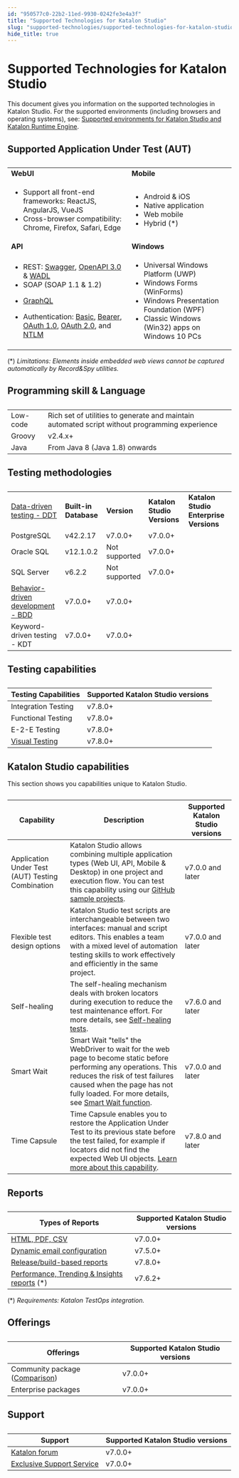 ```yaml
---
id: "950577c0-22b2-11ed-9930-0242fe3e4a3f"
title: "Supported Technologies for Katalon Studio"
slug: "supported-technologies/supported-technologies-for-katalon-studio"
hide_title: true
---
```


# <a id="id" class="anchor_top_offset"/><a id="ariaid-title1" class="anchor_top_offset"/>Supported Technologies for Katalon Studio

<p xmlns="http://www.w3.org/1999/xhtml" className="p">This document gives you information on the supported technologies in <span className="ph">Katalon Studio</span>. For the supported environments (including browsers and operating systems), see: <a className="xref" href="/docs/supported-execution-environments/supported-environments-for-katalon-studio-and-katalon-runtime-engine-kre">Supported environments for <span className="ph">Katalon Studio</span> and <span className="ph">Katalon Runtime Engine</span></a>.</p> 

## <a id="id_1" class="anchor_top_offset"/>Supported Application Under Test (AUT)

<table xmlns="http://www.w3.org/1999/xhtml" className="table anchor_top_offset" id="id_1__top"><caption /><colgroup><col /><col /></colgroup><tbody className="tbody"><tr className><td className="entry"> <strong className="ph b">WebUI</strong>       </td><td className="entry"> <strong className="ph b">Mobile</strong>       </td></tr><tr className><td className="entry">         <ul className="ul"><li className="li">Support all front-end frameworks: ReactJS, AngularJS, VueJS</li><li className="li">Cross-browser compatibility: Chrome, Firefox, Safari, Edge</li></ul>       </td><td className="entry">         <ul className="ul"><li className="li">Android &amp; iOS</li><li className="li">Native application</li><li className="li">Web mobile</li><li className="li">Hybrid (*)</li></ul>       </td></tr><tr className><td className="entry"><strong className="ph b">API</strong></td><td className="entry"><strong className="ph b">Windows</strong></td></tr><tr className><td className="entry">          <ul className="ul"><li className="li">REST: <a className="xref" href="/docs/create-tests/test-objects/api-test-objects/import-web-service-objects/import-restful-requests-from-swagger-2.0">Swagger</a>, <a className="xref" href="/docs/create-tests/test-objects/api-test-objects/import-web-service-objects/import-rest-api-with-openapi-specification-3.0-to-katalon-studio">OpenAPI 3.0</a> &amp; <a className="xref" href="/docs/create-tests/test-objects/api-test-objects/import-web-service-objects/import-restful-requests-from-wadls-to-katalon-studio">WADL</a>           </li><li className="li">SOAP (SOAP 1.1 &amp; 1.2)</li><li className="li">             <p className="p"><a className="xref" href="/docs/create-tests/test-objects/api-test-objects/graphql-in-katalon-studio">GraphQL</a></p>           </li><li className="li">Authentication: <a className="xref" href="/docs/create-tests/test-objects/api-test-objects/authorization/basic-authentication-in-katalon-studio">Basic</a>, <a className="xref" href="/docs/create-tests/test-objects/api-test-objects/authorization/bearer-authentication-in-katalon-studio">Bearer</a>, <a className="xref" href="/docs/create-tests/test-objects/api-test-objects/authorization/authorization-oauth-1.0-in-katalon-studio">OAuth 1.0</a>, <a className="xref" href="/docs/create-tests/test-objects/api-test-objects/authorization/authorization-oauth-2.0-in-katalon-studio">OAuth 2.0</a>, and <a className="xref" href="/docs/create-tests/test-objects/api-test-objects/authorization/ntlm-authentication-in-katalon-studio">NTLM</a></li></ul>       </td><td className="entry">         <ul className="ul"><li className="li">Universal Windows Platform (UWP)</li><li className="li">Windows Forms (WinForms)</li><li className="li">Windows Presentation Foundation (WPF)</li><li className="li">Classic Windows (Win32) apps on Windows 10 PCs</li></ul>       </td></tr></tbody></table> 
<p xmlns="http://www.w3.org/1999/xhtml" className="p">(*) <em className="ph i">Limitations: Elements inside embedded web views cannot be captured automatically by Record&amp;Spy utilities.</em> </p> 

## <a id="id_2" class="anchor_top_offset"/>Programming skill & Language

<table xmlns="http://www.w3.org/1999/xhtml" className="table anchor_top_offset" id="id_2__4d079eb3-8c50-4518-aa63-c92824e452a5"><caption /><tbody className="tbody"><tr className><td className="entry">Low-code</td><td className="entry">Rich set of utilities to generate and maintain automated script         without programming experience</td></tr><tr className><td className="entry">Groovy</td><td className="entry">v2.4.x+</td></tr><tr className><td className="entry">Java</td><td className="entry">From Java 8 (Java 1.8) onwards</td></tr></tbody></table> 

## <a id="id_3" class="anchor_top_offset"/>Testing methodologies

<table xmlns="http://www.w3.org/1999/xhtml" className="table anchor_top_offset" id="id_3__405107a8-4868-4ba5-8a70-d2340dad3eb5"><caption /><colgroup><col /><col /><col /><col /><col /></colgroup><tbody className="tbody"><tr className><td className="entry" rowSpan={4}><a className="xref j-external-link" href="https://docs.katalon.com/docs/katalon-studio-enterprise/test-execution/data-driven-testing/data-driven-testing-with-katalon-studio" target="_blank">Data-driven testing - DDT</a></td><td className="entry"><strong className="ph b">Built-in Database</strong></td><td className="entry"><strong className="ph b">Version</strong></td><td className="entry"><strong className="ph b">Katalon Studio Versions</strong></td><td className="entry"><strong className="ph b">Katalon Studio Enterprise Versions</strong></td></tr><tr className><td className="entry">PostgreSQL</td><td className="entry">v42.2.17</td><td className="entry">v7.0.0+</td><td className="entry">v7.0.0+</td></tr><tr className><td className="entry">Oracle SQL</td><td className="entry">v12.1.0.2</td><td className="entry">Not supported</td><td className="entry">v7.0.0+</td></tr><tr className><td className="entry">SQL Server</td><td className="entry">v6.2.2</td><td className="entry">Not supported</td><td className="entry">v7.0.0+</td></tr><tr className><td className="entry" colSpan={3}><a className="xref j-external-link" href="https://docs.katalon.com/docs/katalon-studio-enterprise/test-design/bdd-testing-framework-cucumber-integration/bdd-testing-framework-cucumber-integration-in-katalon-studio" target="_blank">Behavior-driven development - BDD</a></td><td className="entry">v7.0.0+</td><td className="entry">v7.0.0+</td></tr><tr className><td className="entry" colSpan={3}>Keyword-driven testing - KDT</td><td className="entry">v7.0.0+</td><td className="entry">v7.0.0+</td></tr></tbody></table> 

## <a id="id_4" class="anchor_top_offset"/>Testing capabilities

<table xmlns="http://www.w3.org/1999/xhtml" className="table anchor_top_offset" id="id_4__f020165f-6d5a-4960-bd63-2a2002383e15"><caption /><colgroup><col /><col /></colgroup><thead className="thead"><tr className><th className="entry anchor_top_offset" id="id_4__f020165f-6d5a-4960-bd63-2a2002383e15__entry__1"><strong className="ph b">Testing Capabilities</strong>       </th><th className="entry anchor_top_offset" id="id_4__f020165f-6d5a-4960-bd63-2a2002383e15__entry__2"><strong className="ph b">Supported Katalon Studio versions</strong>       </th></tr></thead><tbody className="tbody"><tr className><td className="entry" headers="id_4__f020165f-6d5a-4960-bd63-2a2002383e15__entry__1 id_4__f020165f-6d5a-4960-bd63-2a2002383e15__entry__2 ">Integration Testing</td><td className="entry" headers="id_4__f020165f-6d5a-4960-bd63-2a2002383e15__entry__1 id_4__f020165f-6d5a-4960-bd63-2a2002383e15__entry__2 ">v7.8.0+</td></tr><tr className><td className="entry" headers="id_4__f020165f-6d5a-4960-bd63-2a2002383e15__entry__1 id_4__f020165f-6d5a-4960-bd63-2a2002383e15__entry__2 ">Functional Testing</td><td className="entry" headers="id_4__f020165f-6d5a-4960-bd63-2a2002383e15__entry__1 id_4__f020165f-6d5a-4960-bd63-2a2002383e15__entry__2 ">v7.8.0+</td></tr><tr className><td className="entry" headers="id_4__f020165f-6d5a-4960-bd63-2a2002383e15__entry__1 id_4__f020165f-6d5a-4960-bd63-2a2002383e15__entry__2 ">E-2-E Testing</td><td className="entry" headers="id_4__f020165f-6d5a-4960-bd63-2a2002383e15__entry__1 id_4__f020165f-6d5a-4960-bd63-2a2002383e15__entry__2 ">v7.8.0+</td></tr><tr className><td className="entry" headers="id_4__f020165f-6d5a-4960-bd63-2a2002383e15__entry__1 id_4__f020165f-6d5a-4960-bd63-2a2002383e15__entry__2 "><a className="xref j-external-link" href="https://github.com/katalon-studio-samples/web-visual-testing-samples" target="_blank">Visual           Testing</a></td><td className="entry" headers="id_4__f020165f-6d5a-4960-bd63-2a2002383e15__entry__1 id_4__f020165f-6d5a-4960-bd63-2a2002383e15__entry__2 ">v7.8.0+</td></tr></tbody></table> 

## <a id="id_5" class="anchor_top_offset"/>Katalon Studio capabilities

<p xmlns="http://www.w3.org/1999/xhtml" className="p">This section shows you capabilities unique to <span className="ph">Katalon Studio</span>.</p> 
<table xmlns="http://www.w3.org/1999/xhtml" className="table anchor_top_offset" id="id_5__8707b50e-ab6b-4329-97c2-7f7eea11b4ad"><caption /><colgroup><col /><col /><col /></colgroup><thead className="thead"><tr className><th className="entry anchor_top_offset" id="id_5__8707b50e-ab6b-4329-97c2-7f7eea11b4ad__entry__1">Capability</th><th className="entry anchor_top_offset" id="id_5__8707b50e-ab6b-4329-97c2-7f7eea11b4ad__entry__2">Description</th><th className="entry anchor_top_offset" id="id_5__8707b50e-ab6b-4329-97c2-7f7eea11b4ad__entry__3">Supported Katalon Studio versions</th></tr></thead><tbody className="tbody"><tr className><td className="entry" headers="id_5__8707b50e-ab6b-4329-97c2-7f7eea11b4ad__entry__1 id_5__8707b50e-ab6b-4329-97c2-7f7eea11b4ad__entry__2 id_5__8707b50e-ab6b-4329-97c2-7f7eea11b4ad__entry__3 ">Application Under Test (AUT) Testing Combination</td><td className="entry" headers="id_5__8707b50e-ab6b-4329-97c2-7f7eea11b4ad__entry__1 id_5__8707b50e-ab6b-4329-97c2-7f7eea11b4ad__entry__2 id_5__8707b50e-ab6b-4329-97c2-7f7eea11b4ad__entry__3 "><span className="ph">Katalon Studio</span> allows combining multiple application types (Web UI, API, Mobile &amp; Desktop) in one project and execution flow. You can test this capability using our <a className="xref j-external-link" href="https://github.com/katalon-studio-samples" target="_blank">GitHub sample projects</a>.</td><td className="entry" headers="id_5__8707b50e-ab6b-4329-97c2-7f7eea11b4ad__entry__1 id_5__8707b50e-ab6b-4329-97c2-7f7eea11b4ad__entry__2 id_5__8707b50e-ab6b-4329-97c2-7f7eea11b4ad__entry__3 ">v7.0.0 and later</td></tr><tr className><td className="entry" headers="id_5__8707b50e-ab6b-4329-97c2-7f7eea11b4ad__entry__1 id_5__8707b50e-ab6b-4329-97c2-7f7eea11b4ad__entry__2 id_5__8707b50e-ab6b-4329-97c2-7f7eea11b4ad__entry__3 ">Flexible test design options</td><td className="entry" headers="id_5__8707b50e-ab6b-4329-97c2-7f7eea11b4ad__entry__1 id_5__8707b50e-ab6b-4329-97c2-7f7eea11b4ad__entry__2 id_5__8707b50e-ab6b-4329-97c2-7f7eea11b4ad__entry__3 "><span className="ph">Katalon Studio</span> test scripts are interchangeable between two interfaces: manual and script editors. This enables a team with a mixed level of automation testing skills to work effectively and efficiently in the same project.</td><td className="entry" headers="id_5__8707b50e-ab6b-4329-97c2-7f7eea11b4ad__entry__1 id_5__8707b50e-ab6b-4329-97c2-7f7eea11b4ad__entry__2 id_5__8707b50e-ab6b-4329-97c2-7f7eea11b4ad__entry__3 ">v7.0.0 and later</td></tr><tr className><td className="entry" headers="id_5__8707b50e-ab6b-4329-97c2-7f7eea11b4ad__entry__1 id_5__8707b50e-ab6b-4329-97c2-7f7eea11b4ad__entry__2 id_5__8707b50e-ab6b-4329-97c2-7f7eea11b4ad__entry__3 ">Self-healing</td><td className="entry" headers="id_5__8707b50e-ab6b-4329-97c2-7f7eea11b4ad__entry__1 id_5__8707b50e-ab6b-4329-97c2-7f7eea11b4ad__entry__2 id_5__8707b50e-ab6b-4329-97c2-7f7eea11b4ad__entry__3 ">The self-healing mechanism deals with broken locators during execution to reduce the test maintenance effort. For more details, see <a className="xref" href="/docs/maintain/self-healing-tests-in-katalon-studio">Self-healing tests</a>.</td><td className="entry" headers="id_5__8707b50e-ab6b-4329-97c2-7f7eea11b4ad__entry__1 id_5__8707b50e-ab6b-4329-97c2-7f7eea11b4ad__entry__2 id_5__8707b50e-ab6b-4329-97c2-7f7eea11b4ad__entry__3 ">v7.6.0 and later</td></tr><tr className><td className="entry" headers="id_5__8707b50e-ab6b-4329-97c2-7f7eea11b4ad__entry__1 id_5__8707b50e-ab6b-4329-97c2-7f7eea11b4ad__entry__2 id_5__8707b50e-ab6b-4329-97c2-7f7eea11b4ad__entry__3 ">Smart Wait</td><td className="entry" headers="id_5__8707b50e-ab6b-4329-97c2-7f7eea11b4ad__entry__1 id_5__8707b50e-ab6b-4329-97c2-7f7eea11b4ad__entry__2 id_5__8707b50e-ab6b-4329-97c2-7f7eea11b4ad__entry__3 ">Smart Wait "tells" the WebDriver to wait for the web page to become static before performing any operations. This reduces the risk of test failures caused when the page has not fully loaded. For more details, see <a className="xref" href="/docs/create-tests/record-and-spy/webui-record-and-spy-utilities/smart-wait-function">Smart Wait function</a>.</td><td className="entry" headers="id_5__8707b50e-ab6b-4329-97c2-7f7eea11b4ad__entry__1 id_5__8707b50e-ab6b-4329-97c2-7f7eea11b4ad__entry__2 id_5__8707b50e-ab6b-4329-97c2-7f7eea11b4ad__entry__3 ">v7.0.0 and later</td></tr><tr className><td className="entry" headers="id_5__8707b50e-ab6b-4329-97c2-7f7eea11b4ad__entry__1 id_5__8707b50e-ab6b-4329-97c2-7f7eea11b4ad__entry__2 id_5__8707b50e-ab6b-4329-97c2-7f7eea11b4ad__entry__3 ">Time Capsule</td><td className="entry" headers="id_5__8707b50e-ab6b-4329-97c2-7f7eea11b4ad__entry__1 id_5__8707b50e-ab6b-4329-97c2-7f7eea11b4ad__entry__2 id_5__8707b50e-ab6b-4329-97c2-7f7eea11b4ad__entry__3 ">Time Capsule enables you to restore the Application Under Test to its previous state before the test failed, for example if locators did not find the expected Web UI objects. <a className="xref" href="/docs/maintain/fix-broken-web-test-objects-with-time-capsule-in-katalon-studio">Learn more about this capability</a>.</td><td className="entry" headers="id_5__8707b50e-ab6b-4329-97c2-7f7eea11b4ad__entry__1 id_5__8707b50e-ab6b-4329-97c2-7f7eea11b4ad__entry__2 id_5__8707b50e-ab6b-4329-97c2-7f7eea11b4ad__entry__3 ">v7.8.0 and later</td></tr></tbody></table> 

## <a id="id_6" class="anchor_top_offset"/>Reports

<table xmlns="http://www.w3.org/1999/xhtml" className="table anchor_top_offset" id="id_6__1ac448e1-58c2-47c2-960d-f8282d99691a"><caption /><colgroup><col /><col /></colgroup><thead className="thead"><tr className><th className="entry anchor_top_offset" id="id_6__1ac448e1-58c2-47c2-960d-f8282d99691a__entry__1"><strong className="ph b">Types of Reports</strong>       </th><th className="entry anchor_top_offset" id="id_6__1ac448e1-58c2-47c2-960d-f8282d99691a__entry__2"><strong className="ph b">Supported Katalon Studio versions</strong>       </th></tr></thead><tbody className="tbody"><tr className><td className="entry" headers="id_6__1ac448e1-58c2-47c2-960d-f8282d99691a__entry__1 id_6__1ac448e1-58c2-47c2-960d-f8282d99691a__entry__2 "><a className="xref" href="/docs/analyze/reports/view-test-reports/view-test-reports-in-katalon-studio/view-test-suite-and-test-suite-collection-reports-in-katalon-studio#id_7">HTML,           PDF, CSV</a>       </td><td className="entry" headers="id_6__1ac448e1-58c2-47c2-960d-f8282d99691a__entry__1 id_6__1ac448e1-58c2-47c2-960d-f8282d99691a__entry__2 ">v7.0.0+</td></tr><tr className><td className="entry" headers="id_6__1ac448e1-58c2-47c2-960d-f8282d99691a__entry__1 id_6__1ac448e1-58c2-47c2-960d-f8282d99691a__entry__2 "><a className="xref" href="/docs/analyze/reports/manage-reports/share-test-reports-via-email-in-katalon-studio">Dynamic           email configuration</a>       </td><td className="entry" headers="id_6__1ac448e1-58c2-47c2-960d-f8282d99691a__entry__1 id_6__1ac448e1-58c2-47c2-960d-f8282d99691a__entry__2 ">v7.5.0+</td></tr><tr className><td className="entry" headers="id_6__1ac448e1-58c2-47c2-960d-f8282d99691a__entry__1 id_6__1ac448e1-58c2-47c2-960d-f8282d99691a__entry__2 "><a className="xref" href="/docs/analyze/reports/generate-test-reports/generate-screen-based-videos-in-katalon-studio-reports#id_1">Release/build-based           reports</a>       </td><td className="entry" headers="id_6__1ac448e1-58c2-47c2-960d-f8282d99691a__entry__1 id_6__1ac448e1-58c2-47c2-960d-f8282d99691a__entry__2 ">v7.8.0+</td></tr><tr className><td className="entry" headers="id_6__1ac448e1-58c2-47c2-960d-f8282d99691a__entry__1 id_6__1ac448e1-58c2-47c2-960d-f8282d99691a__entry__2 "><a className="xref" href="/docs/get-started/set-up-your-workspace/integrate-katalon-testops-and-katalon-testcloud-with-katalon-studio">Performance,           Trending &amp; Insights reports</a> (*)</td><td className="entry" headers="id_6__1ac448e1-58c2-47c2-960d-f8282d99691a__entry__1 id_6__1ac448e1-58c2-47c2-960d-f8282d99691a__entry__2 ">v7.6.2+</td></tr></tbody></table> 
<p xmlns="http://www.w3.org/1999/xhtml" className="p">(*) <em className="ph i">Requirements: Katalon TestOps integration.</em> </p> 

## <a id="id_12" class="anchor_top_offset"/>Offerings

<table xmlns="http://www.w3.org/1999/xhtml" className="table anchor_top_offset" id="id_12__42e5d08e-8602-45d6-b73e-6db55f8b23a5"><caption /><colgroup><col /><col /></colgroup><thead className="thead"><tr className><th className="entry anchor_top_offset" id="id_12__42e5d08e-8602-45d6-b73e-6db55f8b23a5__entry__1">Offerings</th><th className="entry anchor_top_offset" id="id_12__42e5d08e-8602-45d6-b73e-6db55f8b23a5__entry__2">Supported Katalon Studio versions</th></tr></thead><tbody className="tbody"><tr className><td className="entry" headers="id_12__42e5d08e-8602-45d6-b73e-6db55f8b23a5__entry__1 id_12__42e5d08e-8602-45d6-b73e-6db55f8b23a5__entry__2 ">Community package (<a className="xref j-external-link" href="https://www.katalon.com/pricing/" target="_blank">Comparison</a>)</td><td className="entry" headers="id_12__42e5d08e-8602-45d6-b73e-6db55f8b23a5__entry__1 id_12__42e5d08e-8602-45d6-b73e-6db55f8b23a5__entry__2 ">v7.0.0+</td></tr><tr className><td className="entry" headers="id_12__42e5d08e-8602-45d6-b73e-6db55f8b23a5__entry__1 id_12__42e5d08e-8602-45d6-b73e-6db55f8b23a5__entry__2 ">Enterprise packages</td><td className="entry" headers="id_12__42e5d08e-8602-45d6-b73e-6db55f8b23a5__entry__1 id_12__42e5d08e-8602-45d6-b73e-6db55f8b23a5__entry__2 ">v7.0.0+</td></tr></tbody></table> 

## <a id="id_13" class="anchor_top_offset"/>Support

<table xmlns="http://www.w3.org/1999/xhtml" className="table anchor_top_offset" id="id_13__593c393f-73c5-4bee-bacb-a426005fc4ea"><caption /><colgroup><col /><col /></colgroup><thead className="thead"><tr className><th className="entry anchor_top_offset" id="id_13__593c393f-73c5-4bee-bacb-a426005fc4ea__entry__1">Support</th><th className="entry anchor_top_offset" id="id_13__593c393f-73c5-4bee-bacb-a426005fc4ea__entry__2"><strong className="ph b">Supported Katalon Studio versions</strong>       </th></tr></thead><tbody className="tbody"><tr className><td className="entry" headers="id_13__593c393f-73c5-4bee-bacb-a426005fc4ea__entry__1 id_13__593c393f-73c5-4bee-bacb-a426005fc4ea__entry__2 "><a className="xref j-external-link" href="https://forum.katalon.com/" target="_blank">Katalon forum</a>       </td><td className="entry" headers="id_13__593c393f-73c5-4bee-bacb-a426005fc4ea__entry__1 id_13__593c393f-73c5-4bee-bacb-a426005fc4ea__entry__2 ">v7.0.0+</td></tr><tr className><td className="entry" headers="id_13__593c393f-73c5-4bee-bacb-a426005fc4ea__entry__1 id_13__593c393f-73c5-4bee-bacb-a426005fc4ea__entry__2 "><a className="xref j-external-link" href="https://www.katalon.com/pricing/" target="_blank">Exclusive Support           Service</a>       </td><td className="entry" headers="id_13__593c393f-73c5-4bee-bacb-a426005fc4ea__entry__1 id_13__593c393f-73c5-4bee-bacb-a426005fc4ea__entry__2 ">v7.0.0+</td></tr></tbody></table> 
